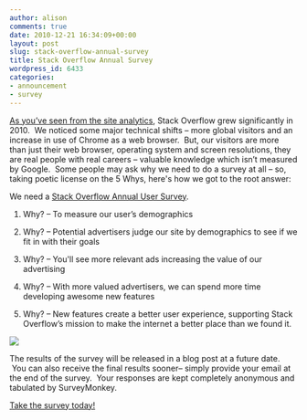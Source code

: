 ```yaml
---
author: alison
comments: true
date: 2010-12-21 16:34:09+00:00
layout: post
slug: stack-overflow-annual-survey
title: Stack Overflow Annual Survey
wordpress_id: 6433
categories:
- announcement
- survey
---
```


[As you’ve seen from the site analytics](http://blog.stackoverflow.com/2010/12/stack-overflow-2010-analytics/), Stack Overflow grew significantly in 2010.  We noticed some major technical shifts – more global visitors and an increase in use of Chrome as a web browser.  But, our visitors are more than just their web browser, operating system and screen resolutions, they are real people with real careers – valuable knowledge which isn’t measured by Google.  Some people may ask why we need to do a survey at all – so, taking poetic license on the 5 Whys, here's how we got to the root answer:

We need a [Stack Overflow Annual User Survey](https://www.surveymonkey.com/s/StackOverflowSurvey).



	
  1. Why? – To measure our user’s demographics

	
  2. Why? – Potential advertisers judge our site by demographics to see if we fit in with their goals

	
  3. Why? – You'll see more relevant ads increasing the value of our advertising

	
  4. Why? – With more valued advertisers, we can spend more time developing awesome new features

	
  5. Why? – New features create a better user experience, supporting Stack Overflow’s mission to make the internet a better place than we found it.




[![](http://blog.stackoverflow.com/wp-content/uploads/Final-banner-PNG-150x150.png)](https://www.surveymonkey.com/s/StackOverflowSurvey)


The results of the survey will be released in a blog post at a future date.  You can also receive the final results sooner– simply provide your email at the end of the survey.  Your responses are kept completely anonymous and tabulated by SurveyMonkey.

[Take the survey today!](https://www.surveymonkey.com/s/StackOverflowSurvey)
